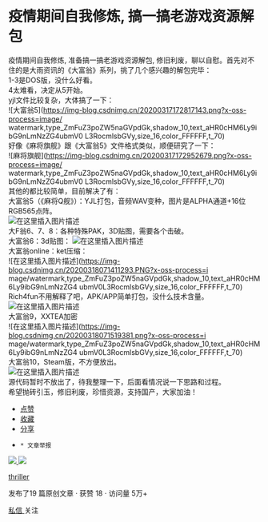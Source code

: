 # 疫情期间自我修炼, 搞一搞老游戏资源解包

疫情期间自我修炼, 准备搞一搞老游戏资源解包, 修旧利废，聊以自慰。首先对不住的是大雨资讯的《大富翁》系列，挑了几个感兴趣的解包完毕：  
1-3是DOS版，没什么好看。  
4太难看，决定从5开始。  
yjl文件比较复杂，大体搞了一下：  
![大富翁5](https://img-blog.csdnimg.cn/20200317172817143.png?x-oss-process=image/
watermark,type_ZmFuZ3poZW5naGVpdGk,shadow_10,text_aHR0cHM6Ly9ibG9nLmNzZG4ubmV0
L3RocmlsbGVy,size_16,color_FFFFFF,t_70)  
好像《麻将旗舰》跟《大富翁5》文件格式类似，顺便研究了一下：  
![麻将旗舰](https://img-blog.csdnimg.cn/20200317172952679.png?x-oss-process=image/
watermark,type_ZmFuZ3poZW5naGVpdGk,shadow_10,text_aHR0cHM6Ly9ibG9nLmNzZG4ubmV0
L3RocmlsbGVy,size_16,color_FFFFFF,t_70)  
其他的都比较简单，目前解决了有：  
大富翁5（《麻将Q舰》）：YJL打包，音频WAV变种，图片是ALPHA通道+16位RGB565点阵。  
![在这里插入图片描述](https://img-blog.csdnimg.cn/20200318070248710.png)  
大F翁6、7、8：各种特殊PAK，3D贴图，需要各个击破。  
大富翁6：3d贴图： ![在这里插入图片描述](https://img-blog.csdnimg.cn/20200318070811831.png)  
大富翁online：ket压缩：  
![在这里插入图片描述](https://img-blog.csdnimg.cn/20200318071411293.PNG?x-oss-process=i
mage/watermark,type_ZmFuZ3poZW5naGVpdGk,shadow_10,text_aHR0cHM6Ly9ibG9nLmNzZG4
ubmV0L3RocmlsbGVy,size_16,color_FFFFFF,t_70)  
Rich4fun不用解释了吧，APK/APP简单打包，没什么技术含量。  
![在这里插入图片描述](https://img-blog.csdnimg.cn/20200318071507589.png)  
大富翁9，XXTEA加密  
![在这里插入图片描述](https://img-blog.csdnimg.cn/20200318071519381.png?x-oss-process=i
mage/watermark,type_ZmFuZ3poZW5naGVpdGk,shadow_10,text_aHR0cHM6Ly9ibG9nLmNzZG4
ubmV0L3RocmlsbGVy,size_16,color_FFFFFF,t_70)  
大富翁10，Steam版，不方便放出。  
![在这里插入图片描述](https://img-blog.csdnimg.cn/20200318071642501.gif)  
源代码暂时不放出了，待我整理一下，后面看情况说一下思路和过程。  
希望抛砖引玉，修旧利废，珍惜资源，支持国产，大家加油！

  * [ 点赞  ](javascript:;)
  * [ 收藏  ](javascript:;)
  * [ 分享 ](javascript:;)
  *     * 文章举报 

[ ![](https://profile.csdnimg.cn/2/1/1/3_thriller)
![](https://g.csdnimg.cn/static/user-reg-year/1x/20.png)
](https://blog.csdn.net/thriller)

[ thriller ](https://blog.csdn.net/thriller)

发布了19 篇原创文章  ·  获赞 18  ·  访问量 5万+

[ 私信 ](https://im.csdn.net/im/main.html?userName=thriller) 关注


